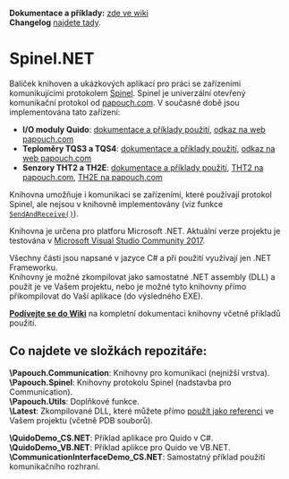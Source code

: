 **Dokumentace a příklady:** [zde ve wiki](https://github.com/Papouchcom/spinel.net/wiki)  
**Changelog** [najdete tady](https://github.com/Papouchcom/spinel.net/wiki).
# Spinel.NET
Balíček knihoven a ukázkových aplikací pro práci se zařízeními komunikujícími protokolem [Spinel](https://www.papouch.com/cz/website/mainmenu/spinel/). Spinel je univerzální otevřený komunikační protokol od [papouch.com](https://www.papouch.com). V současné době jsou implementována tato zařízení:  
* **I/O moduly Quido**: [dokumentace a příklady použití](https://github.com/Papouchcom/spinel.net/wiki/Dokumentace:-Quido), [odkaz na web papouch.com](https://www.papouch.com/cz/website/mainmenu/clanky/vyberte-si/io-pro-ethernet-usb-rs485-rs232/)  
* **Teploměry TQS3 a TQS4**: [dokumentace a příklady použití](https://github.com/Papouchcom/spinel.net/wiki/Dokumentace:-TQS), [odkaz na web papouch.com](https://www.papouch.com/cz/website/mainmenu/products/mereni/teplomery-vlhkomery/rs485-tqs/)  
* **Senzory THT2 a TH2E**: [dokumentace a příklady použití](https://github.com/Papouchcom/spinel.net/wiki/Dokumentace:-THT2,-TH2E), [THT2 na papouch.com](https://www.papouch.com/cz/shop/product/tht2-vlhkomer-teplomer-rs485/), [TH2E na papouch.com](https://www.papouch.com/cz/shop/product/th2e-ethernetovy-teplomer-s-vlhkomerem/)  

Knihovna umožňuje i komunikaci se zařízeními, které používají protokol Spinel, ale nejsou v knihovně implementovány (viz funkce [`SendAndReceive()`](https://github.com/Papouchcom/spinel.net/wiki/Spinel:-Ostatn%C3%AD-instrukce)).

Knihovna je určena pro platforu Microsoft .NET. Aktuální verze projektu je testována v [Microsoft Visual Studio Community 2017](https://www.visualstudio.com/cs/downloads/).  

Všechny části jsou napsané v jazyce C# a při použití využívají jen .NET Frameworku.  
Knihovny je možné zkompilovat jako samostatné .NET assembly (DLL) a použít je ve Vašem projektu, nebo je možné tyto knihovny přímo přikompilovat do Vaší aplikace (do výsledného EXE).

**[Podívejte se do Wiki](https://github.com/Papouchcom/spinel.net/wiki)** na kompletní dokumentaci knihovny včetně příkladů použití.

Co najdete ve složkách repozitáře:
-------------
**\Papouch.Communication**:  Knihovny pro komunikaci (nejnižší vrstva).  
**\Papouch.Spinel**: Knihovny protokolu Spinel (nadstavba pro Communication).  
**\Papouch.Utils**: Doplňkové funkce.  
**\Latest**: Zkompilované DLL, které můžete přímo [použít jako referenci](https://github.com/Papouchcom/spinel.net/wiki/Jak-do-projektu-p%C5%99idat-referenci-na-knihovny-spinel.net) ve Vašem projektu (včetně PDB souborů).
  
**\QuidoDemo_CS.NET**: Příklad aplikace pro Quido v C#.  
**\QuidoDemo_VB.NET**: Příklad aplikce pro Quido ve VB.NET.  
**\CommunicationInterfaceDemo_CS.NET**: Samostatný příklad použití komunikačního rozhraní.  
